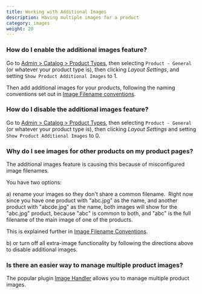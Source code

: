```yaml
---
title: Working with Additional Images 
description: Having multiple images for a product
category: images 
weight: 20
---
```


### How do I enable the additional images feature? 
Go to [Admin > Catalog > Product Types](/user/admin_pages/catalog/product_types/),
then selecting `Product - General` (or whatever your product type is),
then clicking *Layout Settings*, and setting `Show Product Additional Images` to 1.

Then add additional images for your products, following the naming 
conventions set out in [Image Filename conventions](/user/images/image_filename_conventions/). 


### How do I disable the additional images feature? 

Go to [Admin > Catalog > Product Types](/user/admin_pages/catalog/product_types/),
then selecting `Product - General` (or whatever your product type is),
then clicking *Layout Settings* and setting `Show Product Additional Images` to 0.

### Why do I see images for other products on my product pages?

The additional images feature is causing this because of misconfigured image filenames. 

You have two options:  

a) rename your images so they don't share a common filename.  Right now since you have one product with "abc.jpg" as the name, and another product with "abcde.jpg" as the name, both images will show for the "abc.jpg" product, because "abc" is common to both, and "abc" is the full filename of the main image of one of the products.   

This is explained further in [Image Filename Conventions](/user/images/image_filename_conventions/). 

b) or turn off all extra-image functionality by following 
the directions above to disable additional images.

### Is there an easier way to manage multiple product images? 

The popular plugin [Image Handler](/user/images/image_plugins/) allows you to manage multiple product images. 
